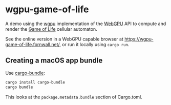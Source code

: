 # wgpu-game-of-life
A demo using the [wgpu](https://wgpu.rs/) implementation of the [WebGPU](https://www.w3.org/TR/webgpu/) API to compute and render the [Game of Life](https://en.wikipedia.org/wiki/Conway%27s_Game_of_Life) cellular automaton.

See the online version in a WebGPU capable browser at https://wgpu-game-of-life.fornwall.net/, or run it locally using `cargo run`.

## Creating a macOS app bundle
Use [cargo-bundle](https://github.com/burtonageo/cargo-bundle):

```sh
cargo install cargo-bundle
cargo bundle
```

This looks at the `package.metadata.bundle` section of Cargo.toml.
